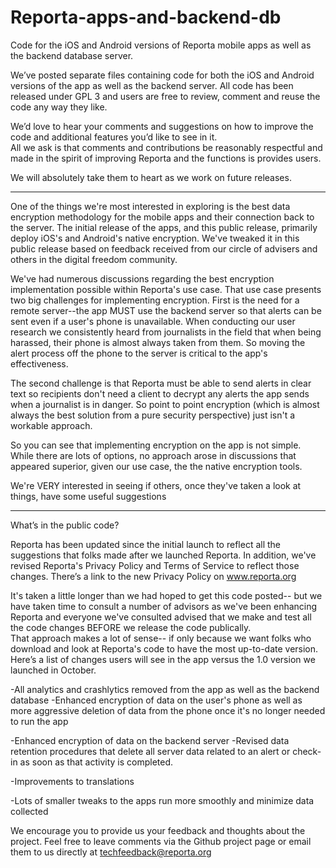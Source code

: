 # Reporta-apps-and-backend-db
Code for the iOS and Android versions of Reporta mobile apps as well as the backend database server.

We’ve posted separate files containing code for both the iOS and Android versions of the app as well as the backend server.  All code has been released under GPL 3 and users are free to review, comment and reuse the code any way they like.

We’d love to hear your comments and suggestions on how to improve the code and additional features you’d like to see in it.  
All we ask is that comments and contributions be reasonably respectful and made in the spirit of improving Reporta and the functions is provides users.

We will absolutely take them to heart as we work on future releases.

**************************************************************************************

One of the things we're most interested in exploring is the best data encryption methodology for the mobile apps and their connection back to the server. The initial release of the apps, and this public release, primarily deploy iOS's and Android's native encryption. We've tweaked it in this public release based on feedback received from our circle of advisers and others in the digital freedom community.

We've had numerous discussions regarding the best encryption implementation possible within Reporta's use case. That use case presents two big challenges for implementing encryption. First is the need for a remote server--the app MUST use the backend server so that alerts can be sent even if a user's phone is unavailable. When conducting our user research we consistently heard from journalists in the field that when being harassed, their phone is almost always taken from them. So moving the alert process off the phone to the server is critical to the app's effectiveness.

The second challenge is that Reporta must be able to send alerts in clear text so recipients don't need a client to decrypt any alerts the app sends when a journalist is in danger. So point to point encryption (which is almost always the best solution from a pure security perspective) just isn't a workable approach.

So you can see that implementing encryption on the app is not simple. While there are lots of options, no approach arose in discussions that appeared superior, given our use case, the the native encryption tools.

We're VERY interested in seeing if others, once they've taken a look at things, have some useful suggestions

***************************************************************************************


What’s in the public code?

Reporta has been updated since the initial launch to reflect all the suggestions that folks made after we launched Reporta.  In addition, we've revised Reporta's Privacy Policy and Terms of Service to reflect those changes. There’s a link to the new Privacy Policy on www.reporta.org

It's taken a little longer than we had hoped to get this code posted-- but we have taken time to consult a number of advisors as we've been enhancing Reporta and everyone we've consulted advised that we make and test all the code changes BEFORE we release the code publically.  
That approach makes a lot of sense--  if only because we want folks who download and look at Reporta's code to have the most up-to-date version.
Here’s a list of changes users will see in the app versus the 1.0 version we launched in October.
  
-All analytics and crashlytics removed from the app as well as the backend database
  -Enhanced encryption of data on the user's phone as well as more aggressive deletion of data from the phone once it's no longer needed to run the app
  
-Enhanced encryption of data on the backend server
  -Revised data retention procedures that delete all server data related to an alert or check-in as soon as that activity is completed. 

-Improvements to translations
  
-Lots of smaller tweaks to the apps run more smoothly and minimize data collected

We encourage you to provide us your feedback and thoughts about the project. Feel free to leave comments via the Github project page or email them to us directly at techfeedback@reporta.org

